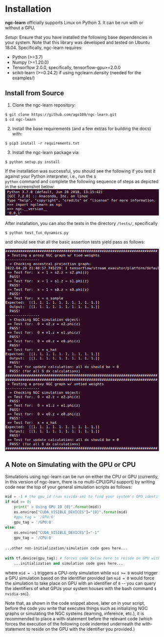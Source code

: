 # Installation

**ngc-learn** officially supports Linux on Python 3. It can be run with or
without a GPU.

<i>Setup:</i> Ensure that you have installed the following base dependencies in
your system. Note that this library was developed and tested on Ubuntu 18.04.
Specifically, ngc-learn requires:
* Python (>=3.7)
* Numpy (>=1.20.0)
* Tensorflow 2.0.0, specifically, tensorflow-gpu>=2.0.0
* scikit-learn (>=0.24.2) if using ngclearn.density (needed for the examples/)


## Install from Source

1. Clone the ngc-learn repository:
```console
$ git clone https://github.com/ago109/ngc-learn.git
$ cd ngc-learn
```

2. Install the base requirements (and a few extras for building the docs) with:
```console
$ pip3 install -r requirements.txt
```

3. Install the ngc-learn package via:
```console
$ python setup.py install
```

If the installation was successful, you should see the following if you test
it against your Python interpreter, i.e., run the <code>$ python</code> command
and complete the following sequence of steps as depicted in the screenshot below:<br>
<img src="images/test_ngclearn_install.png" width="512">

After installation, you can also the tests in the directory `/tests/`, specifically
```console
$ python test_fun_dynamics.py
```
and should see that all the basic assertion tests yield pass as follows:

<img src="images/test_run_output.png" width="512">


## A Note on Simulating with the GPU or CPU

Simulations using ngc-learn can be run on either the CPU or GPU (currently, in this
version of ngc-learn, there is no multi-CPU/GPU support) by writing code near
the top of your general simulation scripts as follows:

```python
mid = -1 # the gpu_id (run nivida-smi to find your system's GPU identifiers)
if mid >= 0:
    print(" > Using GPU ID {0}".format(mid))
    os.environ["CUDA_VISIBLE_DEVICES"]="{0}".format(mid)
    #gpu_tag = '/GPU:0'
    gpu_tag = '/GPU:0'
else:
    os.environ["CUDA_VISIBLE_DEVICES"]="-1"
    gpu_tag = '/CPU:0'

...other non-initialization/simulation code goes here...

with tf.device(gpu_tag): # forces code below here to reisde on GPU with identifer "mid"
    ...initialization and simulation code goes here...

```

where `mid = -1` triggers a CPU-only simulation while `mid >= 0` would trigger
a GPU simulation based on the identifier provided (an `mid = 0` would force the
simulation to take place on GPU with an identifier of `0` -- you can query the
identifiers of what GPUs your system houses with the bash command `$ nvidia-smi`).

Note that, as shown in the code snippet above, later on in your script, before the
code you write that executes things such as
initializing NGC graphs or simulating the NGC systems (learning, inference, etc.),
it is recommended to place a with-statement before the relevant code (which
forces the execution of the following code indented underneath the with-statement
to reside on the GPU with the identifier you provided.)
